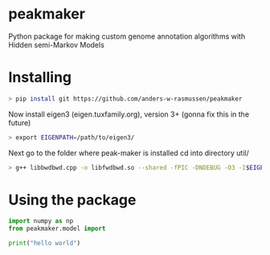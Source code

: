 # peakmaker
Python package for making custom genome annotation algorithms with Hidden semi-Markov Models

# Installing

```bash
> pip install git https://github.com/anders-w-rasmussen/peakmaker
```

Now install eigen3 (eigen.tuxfamily.org), version 3+ (gonna fix this in the future)
```bash
> export EIGENPATH=/path/to/eigen3/ 
```
Next go to the folder where peak-maker is installed cd into directory util/
```bash
> g++ libbwdbwd.cpp -o libfwdbwd.so --shared -fPIC -DNDEBUG -O3 -I$EIGENPATH 
```

# Using the package

```python
import numpy as np
from peakmaker.model import 

print("hello world")
```




